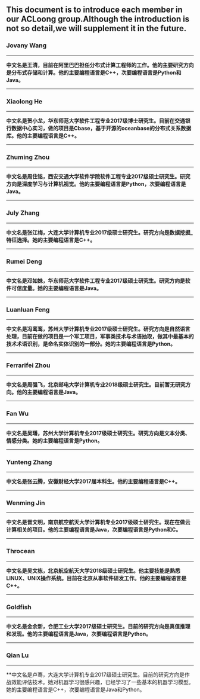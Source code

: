 ## This document is to introduce each member in our ACLoong group.Although the introduction is not so detail,we will supplement it in the future.

### Jovany Wang ###
***
**中文名是王清，目前在阿里巴巴担任分布式计算工程师的工作。他的主要研究方向是分布式存储和计算。他的主要编程语言是C++，次要编程语言是Python和Java。**
***

### Xiaolong He ###
***
**中文名是贺小龙，华东师范大学软件工程专业2017级博士研究生。目前在交通银行数据中心实习，做的项目是Cbase，基于开源的oceanbase的分布式关系数据库。他的主要编程语言是C++。**
***

### Zhuming Zhou ###
***
**中文名是周住铭，西安交通大学软件学院软件工程专业2017级硕士研究生。研究方向是深度学习与计算机视觉。他的主要编程语言是Python，次要编程语言是Java。**
***

### July Zhang ###
***
**中文名是张江梅，大连大学计算机专业2017级硕士研究生。研究方向是数据挖掘_特征选择。她的主要编程语言是C++。**
***

### Rumei Deng ###
***
**中文名是邓如妹，华东师范大学软件工程专业2017级硕士研究生。研究方向是软件可信度量。她的主要编程语言是Java。**
***

### Luanluan Feng ###
***
**中文名是冯鸾鸾，苏州大学计算机专业2017级硕士研究生。研究方向是自然语言处理，目前在做的项目是一个军工项目，军事类技术与术语抽取，做其中最基本的技术术语识别，是命名实体识别的一部分。她的主要编程语言是Python。**
***

### Ferrarifei Zhou ###
***
**中文名是周强飞，北京邮电大学计算机专业2018级硕士研究生。目前暂无研究方向。他的主要编程语言是Java。**
***

### Fan Wu ###
***
**中文名是吴璠，苏州大学计算机专业2017级硕士研究生。研究方向是文本分类、情感分类。她的主要编程语言是Python。**
***

### Yunteng Zhang ###
***
**中文名是张云腾，安徽财经大学2017届本科生。他的主要编程语言是C++。**
***

### Wenming Jin ###
***
**中文名是晋文明，南京航空航天大学计算机专业2017级硕士研究生。现在在做云计算相关的项目。他的主要编程语言是Java，次要编程语言是Python和C。**
***

### Throcean ###
***
**中文名是吴文栋，北京航空航天大学2018级硕士研究生。他主要技能是熟悉LINUX、UNIX操作系统。目前在北京从事软件研发工作。他的主要编程语言是C++。**
***

### Goldfish ###
***
**中文名是金余新，合肥工业大学2017级硕士研究生。目前的研究方向是真值推理和发现。他的主要编程语言是Java，次要编程语言是Python。**
***

### Qian Lu ###
***
**中文名是卢骞，大连大学计算机专业2017级硕士研究生。目前的研究方向是作战效能评估技术。她对机器学习很感兴趣，已经学习了一些基本的机器学习模型。她的主要编程语言是C++，次要编程语言是Java和Python。
